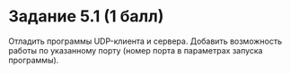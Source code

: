 # Задание 5.1 (1 балл)
Отладить программы UDP-клиента и сервера. Добавить возможность работы по указанному порту (номер порта в параметрах запуска программы).